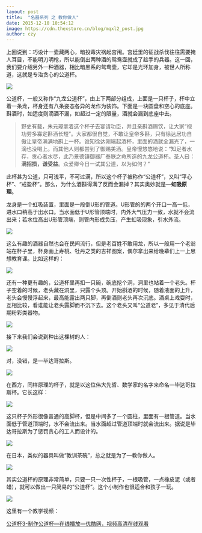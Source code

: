 ```yaml
---
layout: post
title:  "名器系列 之 教你做人"
date: 2015-12-10 10:54:12
image: https://cdn.thexstore.cn/blog/mqxl2_post.jpg
author: czy
---
```

上回说到：巧设计一壶藏两心，暗投毒灾祸起宫闱。宫廷里的征战杀伐往往需要掩人耳目，不能明刀明枪，所以能倒出两种酒的鸳鸯壶就成了趁手的兵器。这一回，我们要介绍另外一种酒器，相比暗黑系的鸳鸯壶，它却是光环加身，被世人所称道，这就是专治贪心的公道杯。

![](https://cdn.thexstore.cn/blog/mqxl2_01.png)

公道杯，一般又称作“九龙公道杯”，由上下两部分组成，上面是一只杯子，杯中立着一条龙，杯身还有八条姿态各异的龙作为装饰。下面是一块圆盘和空心的底座。斟酒时，如适度则滴酒不漏，如超过一定的限量，酒就会漏到底座中去。

<blockquote>
  <p>
野史有载，朱元璋拿着这个杯子去宴请功臣，并且亲斟酒赐饮，让大家“视功劳多寡定斟酒长短”。大家都很自觉，不敢让皇帝多斟，只有徐达居功自傲让皇帝满满地斟上一杯。谁知徐达刚端起酒杯，里面的酒就全漏光了，一滴也没喝上。而其他人则都尝到了御赐美酒。皇帝慢悠悠地说：“知足者水存，贪心者水尽，此乃景德镇御器厂奉朕之命所造的九龙公道杯。圣人曰：<b>满招损，谦受益</b>。众爱卿今日一试其公道，以为如何？”
  </p>
</blockquote>

此杯甚为公道，只可浅平，不可过满，所以这个杯子被称作“公道杯”，又叫“平心杯”、“戒盈杯”。那么，为什么酒斟得满了反而会漏掉？其实奥妙就是—**虹吸原理**。

龙身是一个虹吸装置，里面是一段倒U形的管道。U形管的的两个开口一高一低，进水口稍高于出水口。当水面低于U形管顶端时，内外大气压力一致，水就不会流出来；若水位高出U形管顶端，则管内形成负压，产生虹吸现象，引水外流。

![](https://cdn.thexstore.cn/blog/mqxl2_02.jpg)

这么有趣的酒器自然也会在民间流行，但是老百姓不敢用龙，所以一般用一个老翁站在杯子里，杯身画上寿桃、牡丹之类的吉祥图案，偶尔拿出来给晚辈们上一上思想教育课。比如这样的：

![](https://cdn.thexstore.cn/blog/mqxl2_03.png)

还有一种更有趣的，公道杯里再扣一只碗，碗底挖个洞，洞里也站着一个老头。杯子空着的时候，老头藏在洞里，只露个头顶。开始斟酒的时候，随着液面的上升，老头会慢慢浮起来，最高能露出两只脚，再倒酒则老头再次沉底。酒桌上戏耍时，互相比较，看谁能让老头露脚而不沉下去。这个老头又叫“公道老”，多见于清代后期粉彩类器物。

![](https://cdn.thexstore.cn/blog/mqxl2_04.png)

接下来我们会说到种出这棵树的人：

![](https://cdn.thexstore.cn/blog/mqxl2_05.jpg)

对，没错，是—毕达哥拉斯。

![](https://cdn.thexstore.cn/blog/mqxl2_06.png)

在西方，同样原理的杯子，就是以这位伟大先哲、数学家的名字来命名—毕达哥拉斯杯。它长这样：

![](https://cdn.thexstore.cn/blog/mqxl2_07.jpg)

这只杯子外形很像普通的高脚杯，但是中间多了一个圆柱，里面有一根管道。当水面低于管道顶端时，水不会流出来。当水面超过管道顶端时就会流出来。据说是毕达哥拉斯为了惩罚贪心的工人而设计的。

![](https://cdn.thexstore.cn/blog/mqxl2_08.png)

在日本，类似的器具叫做“教训茶碗”，总之就是为了—教你做人。

![](https://cdn.thexstore.cn/blog/mqxl2_09.jpg)

其实公道杯的原理非常简单，只要一只一次性杯子，一根吸管，一点橡皮泥（或者蜡），就可以做出一只简易的“公道杯”。这个小制作也很适合和孩子一玩。

![](https://cdn.thexstore.cn/blog/mqxl2_10.jpg)

这里有一个教学视频：

[公道杯3-制作公道杯—在线播放—优酷网，视频高清在线观看](http://v.youku.com/v_show/id_XMTM4OTc5NTk3Mg==.html?from=s1.8-1-1.2)
